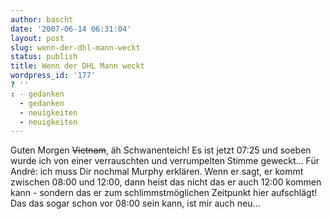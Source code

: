 ```yaml
---
author: bascht
date: '2007-06-14 06:31:04'
layout: post
slug: wenn-der-dhl-mann-weckt
status: publish
title: Wenn der DHL Mann weckt
wordpress_id: '177'
? ''
: - gedanken
  - gedanken
  - neuigkeiten
  - neuigkeiten
---
```


Guten Morgen ~~Vietnam~~, äh Schwanenteich! Es ist jetzt
07:25 und soeben wurde ich von einer verrauschten und verrumpelten
Stimme geweckt... Für André: ich muss Dir nochmal Murphy erklären.
Wenn er sagt, er kommt zwischen 08:00 und 12:00, dann heist das
nicht das er auch 12:00 kommen kann - sondern das er zum
schlimmstmöglichen Zeitpunkt hier aufschlägt! Das das sogar schon
vor 08:00 sein kann, ist mir auch neu...



